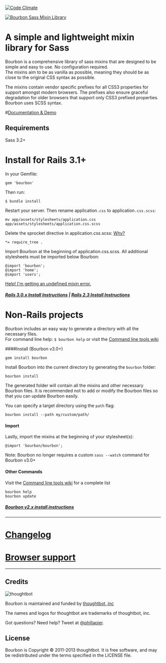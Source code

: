 [![Code Climate](https://codeclimate.com/github/thoughtbot/bourbon.png)](https://codeclimate.com/github/thoughtbot/bourbon)

[![Bourbon Sass Mixin Library](http://bourbon.io/images/shared/bourbon-logo.png)](http://bourbon.io)

# A simple and lightweight mixin library for Sass
Bourbon is a comprehensive library of sass mixins that are designed to be simple
and easy to use. No configuration required.  
The mixins aim to be as vanilla as possible, meaning they should be as close to the original CSS syntax as possible.

The mixins contain vendor specific prefixes for all CSS3 properties for support
amongst modern browsers. The prefixes also ensure graceful degradation for older
browsers that support only CSS3 prefixed properties. Bourbon uses SCSS syntax.

#[Documentation & Demo](http://bourbon.io)

## Requirements
Sass 3.2+

# Install for Rails 3.1+
In your Gemfile:

    gem 'bourbon'

Then run:

    $ bundle install

Restart your server. Then rename application`.css` to application`.css.scss`:

    mv app/assets/stylesheets/application.css app/assets/stylesheets/application.css.scss

Delete the sprocket directive in application.css.scss: [Why?](https://github.com/thoughtbot/bourbon/wiki/Rails-Sprockets)

    *= require_tree .

Import Bourbon at the beginning of application.css.scss. All additional stylesheets must be imported below Bourbon:

    @import 'bourbon';
    @import 'home';
    @import 'users';


[Help! I'm getting an undefined mixin error.](https://github.com/thoughtbot/bourbon/wiki/Rails-Help-%5C-Undefined-mixin)

##### [Rails 3.0.x Install Instructions](https://github.com/thoughtbot/bourbon/wiki/Rails-3.0.x-Install) | [Rails 2.3 Install Instructions](https://github.com/thoughtbot/bourbon/wiki/Bourbon-v2.x-or-Rails-2.3-Install)

# <span id="non-rails"></span>Non-Rails projects
Bourbon includes an easy way to generate a directory with all the necessary files.  
For command line help: `$ bourbon help` or visit the [Command line tools wiki](https://github.com/thoughtbot/bourbon/wiki/Command-Line-Tools)

####Install (Bourbon v3.0+)

    gem install bourbon

Install Bourbon into the current directory by generating the `bourbon` folder:

    bourbon install

The generated folder will contain all the mixins and other necessary Bourbon files. It is recommended not to add or modify the Bourbon files so that you can update Bourbon easily.

You can specify a target directory using the `path` flag:

    bourbon install --path my/custom/path/

#### Import

Lastly, import the mixins at the beginning of your stylesheet(s):

    @import 'bourbon/bourbon';

Note: Bourbon no longer requires a custom `sass --watch` command for Bourbon v3.0+

#### Other Commands
Visit the [Command line tools wiki](https://github.com/thoughtbot/bourbon/wiki/Command-Line-Tools) for a complete list

    bourbon help
    bourbon update
    
##### [Bourbon v2.x install instructions](https://github.com/thoughtbot/bourbon/wiki/Bourbon-v2.x-or-Rails-2.3-Install)

-------
# [Changelog](https://github.com/thoughtbot/bourbon/wiki)

# [Browser support](https://github.com/thoughtbot/bourbon/wiki/Browser-Support)
-------

Credits
-------

![thoughtbot](http://thoughtbot.com/images/tm/logo.png)

Bourbon is maintained and funded by [thoughtbot, inc](http://thoughtbot.com/community)

The names and logos for thoughtbot are trademarks of thoughtbot, inc.

Got questions? Need help? Tweet at [@phillapier](http://twitter.com/phillapier).

License
-------

Bourbon is Copyright © 2011-2013 thoughtbot. It is free software, and may be redistributed under the terms specified in the LICENSE file.
